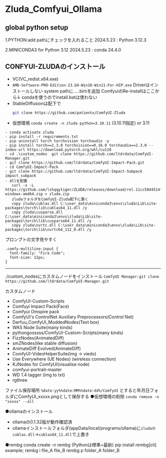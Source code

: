 # Zluda_Comfyui_Ollama

<h2>global python setup</h2>
1.PYTHON:add pathにチェックを入れること
    2024.5.23 : Python 3.12.3

2.MINICONDA3 for Python 3.12
    2024.5.23 : conda 24.4.0


<h2>CONFYUI-ZLUDAのインストール</h2>

- VC(VC_redist.x64.exe)
- ```AMD-Software-PRO-Edition-23.Q4-Win10-Win11-For-HIP.exe```
   Driverはインストールしない
   system pathに.....bin\を追加
 ComfyuiのRe-installはここから↓ condaを使うのでinstall.batは使わない
- StableDiffusionは配下で
  ```bash
  git clone https://github.com/patientx/ComfyUI-Zluda
  ```
- 仮想環境 ```conda create -n zluda python=3.10.11```  (3.10.11指定) or 3.11
```
- conda activate zluda
- pip install -r requirements.txt
- pip uninstall torch torchvision torchaudio -y
- pip install torch==2.3.0 torchvision==0.18.0 torchaudio==2.3.0 --index-url https://download.pytorch.org/whl/cu118
- cd .\custom_nodes  git clone https://github.com/ltdrdata/ComfyUI-Manager.git
- git clone https://github.com/ltdrdata/ComfyUI-Impact-Pack.git
- cd ComfyUI-Impact-Pack
- git clone https://github.com/ltdrdata/ComfyUI-Impact-Subpack impact_subpack
- dllを配置
   curl -s -L https://github.com/lshqqytiger/ZLUDA/releases/download/rel.11cc5844514f93161e0e74387f04e2c537705a82/ZLUDA-windows-amd64.zip > zluda.zip
   zludaフォルダをComfyUI-Zluda配下に置く
   copy zluda\cublas.dll C:\user_data\miniconda3\envs\zluda\Lib\site-packages\torch\lib\cublas64_11.dll /y
   copy zluda\cusparse.dll C:\user_data\miniconda3\envs\zluda\Lib\site-packages\torch\lib\cusparse64_11.dll /y
   copy zluda\nvrtc.dll C:\user_data\miniconda3\envs\zluda\Lib\site-packages\torch\lib\nvrtc64_112_0.dll /y
```

プロンプトの文字見やすく
```
.comfy-multiline-input {
  font-family: "Fira Code";
  font-size: 12px;
}
```
---
./custom_nodesにカスタムノードをインストール
```ComfyUI Manager:git clone https://github.com/ltdrdata/ComfyUI-Manager.git```

カスタムノード
 - ComfyUI-Custom-Scripts
 - Comfuyi Impact Pack(Face)
 - Comfyui Omspire pack
 - ComfyUI's ControlNet Auxiliary Preprocessors(Control Net)
 - Derfuu_ComfyUI_ModdedNodes(Text box)
 - WAS Node Suite(many kinds)
 - pythongosssss/ComfyUI-Custom-Scripts(many kinds)
 - FizzNodes(AnimatedDiff)
 - smZNodes(like stable diffusion)
 - AnimateDiff Evolved(AnimateDiff)
 - ComfyUI-VideoHelperSuite(img -> viedo)
 - Use Everywhere (UE Nodes) (wireless connection)
 - KJNodes for ComfyUI(visualise node)
 - comfyui-portrait-master
 - WD 1.4 tagger (img to txt)
 - rgthree 

ファイル保存場所
```%date:yy%%date:MM%%date:dd%/ComfyUI```
とすると年月日フォルダにComfyUI_xxxxx.pngとして保存する
●仮想環境の削除
```conda remove -n "xxxxx" --all```


●ollamaのインストール

- ollamaの0.1.32版が動作確認済
- ollamaインストールフォルダ(appData/local/programs/ollama)に```zludaのcublas.dll```->```cublas64_11.dll```で上書き


●rembg
conda create -n rembg   (Pythonは標準=最新)
pip install rembg[cli]
example;
  rembg i file_A file_B
  rembg p folder_A folder_B
